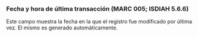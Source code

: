 ### Fecha y hora de última transacción **(MARC 005; ISDIAH 5.6.6)**

Este campo muestra la fecha en la que el registro fue modificado por última vez. El mismo es generado automáticamente.
